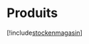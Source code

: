 # Produits

[!include[stockenmagasin](produits.stockenmagasin.autogen.md)]























































































